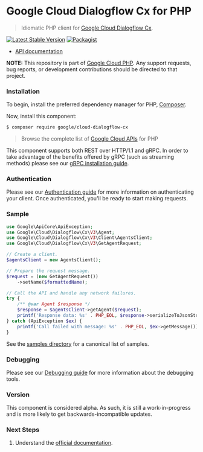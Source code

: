 # Google Cloud Dialogflow Cx for PHP

> Idiomatic PHP client for [Google Cloud Dialogflow Cx](https://cloud.google.com/dialogflow).

[![Latest Stable Version](https://poser.pugx.org/google/cloud-dialogflow-cx/v/stable)](https://packagist.org/packages/google/cloud-dialogflow-cx) [![Packagist](https://img.shields.io/packagist/dm/google/cloud-dialogflow-cx.svg)](https://packagist.org/packages/google/cloud-dialogflow-cx)

* [API documentation](https://cloud.google.com/php/docs/reference/cloud-dialogflow-cx/latest)

**NOTE:** This repository is part of [Google Cloud PHP](https://github.com/googleapis/google-cloud-php). Any
support requests, bug reports, or development contributions should be directed to
that project.

### Installation

To begin, install the preferred dependency manager for PHP, [Composer](https://getcomposer.org/).

Now, install this component:

```sh
$ composer require google/cloud-dialogflow-cx
```

> Browse the complete list of [Google Cloud APIs](https://cloud.google.com/php/docs/reference)
> for PHP

This component supports both REST over HTTP/1.1 and gRPC. In order to take advantage of the benefits
offered by gRPC (such as streaming methods) please see our
[gRPC installation guide](https://cloud.google.com/php/grpc).

### Authentication

Please see our [Authentication guide](https://github.com/googleapis/google-cloud-php/blob/main/AUTHENTICATION.md) for more information
on authenticating your client. Once authenticated, you'll be ready to start making requests.

### Sample

```php
use Google\ApiCore\ApiException;
use Google\Cloud\Dialogflow\Cx\V3\Agent;
use Google\Cloud\Dialogflow\Cx\V3\Client\AgentsClient;
use Google\Cloud\Dialogflow\Cx\V3\GetAgentRequest;

// Create a client.
$agentsClient = new AgentsClient();

// Prepare the request message.
$request = (new GetAgentRequest())
    ->setName($formattedName);

// Call the API and handle any network failures.
try {
    /** @var Agent $response */
    $response = $agentsClient->getAgent($request);
    printf('Response data: %s' . PHP_EOL, $response->serializeToJsonString());
} catch (ApiException $ex) {
    printf('Call failed with message: %s' . PHP_EOL, $ex->getMessage());
}
```

See the [samples directory](https://github.com/googleapis/google-cloud-php-dialogflow-cx/tree/main/samples) for a canonical list of samples.

### Debugging

Please see our [Debugging guide](https://github.com/googleapis/google-cloud-php/blob/main/DEBUG.md)
for more information about the debugging tools.

### Version

This component is considered alpha. As such, it is still a work-in-progress and is more likely to get backwards-incompatible updates.

### Next Steps

1. Understand the [official documentation](https://cloud.google.com/dialogflow/cx/docs/reference).
